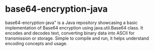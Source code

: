 # base64-encryption-java
base64-encryption-java" is a Java repository showcasing a basic implementation of Base64 encryption using java.util.Base64 class. It encodes and decodes text, converting binary data into ASCII for transmission or storage. Simple to compile and run, it helps understand encoding concepts and usage.
